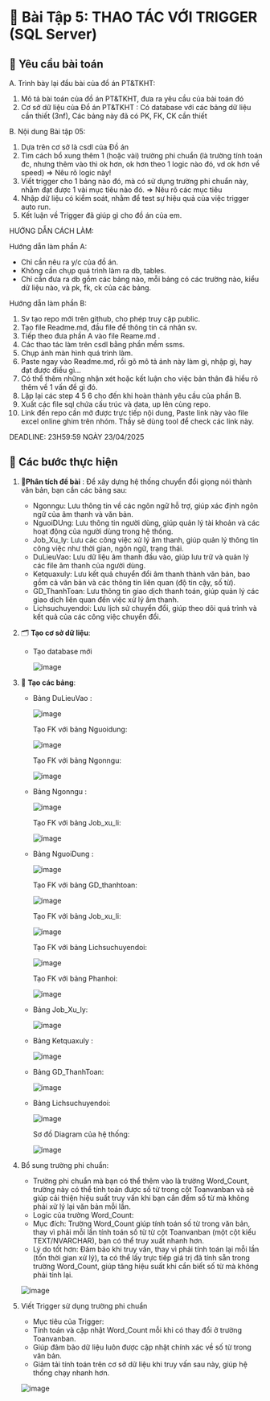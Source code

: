 # 📘 Bài Tập 5: THAO TÁC VỚI TRIGGER (SQL Server)

## 📌 Yêu cầu bài toán
A. Trình bày lại đầu bài của đồ án PT&TKHT:
1. Mô tả bài toán của đồ án PT&TKHT, 
   đưa ra yêu cầu của bài toán đó
2. Cơ sở dữ liệu của Đồ án PT&TKHT :
   Có database với các bảng dữ liệu cần thiết (3nf),
   Các bảng này đã có PK, FK, CK cần thiết
 
B. Nội dung Bài tập 05:
1. Dựa trên cơ sở là csdl của Đồ án
2. Tìm cách bổ xung thêm 1 (hoặc vài) trường phi chuẩn
   (là trường tính toán đc, nhưng thêm vào thì ok hơn,
    ok hơn theo 1 logic nào đó, vd ok hơn về speed)
   => Nêu rõ logic này!
3. Viết trigger cho 1 bảng nào đó, 
   mà có sử dụng trường phi chuẩn này,
   nhằm đạt được 1 vài mục tiêu nào đó.
   => Nêu rõ các mục tiêu 
4. Nhập dữ liệu có kiểm soát, 
   nhằm để test sự hiệu quả của việc trigger auto run.
5. Kết luận về Trigger đã giúp gì cho đồ án của em.

HƯỚNG DẪN CÁCH LÀM:

Hướng dẫn làm phần A: 
 - Chỉ cần nêu ra y/c của đồ án.
 - Không cần chụp quá trình làm ra db, tables.
 - Chỉ cần đưa ra db gồm các bảng nào,
   mỗi bảng có các trường nào, kiểu dữ liệu nào,
   và pk, fk, ck của các bảng.

Hướng dẫn làm phần B:
1. Sv tạo repo mới trên github, cho phép truy cập public.
2. Tạo file Readme.md, đầu file để thông tin cá nhân sv.
3. Tiếp theo đưa phần A vào file Reame.md .
3. Các thao tác làm trên csdl bằng phần mềm ssms.
4. Chụp ảnh màn hình quá trình làm.
5. Paste ngay vào Readme.md, 
   rồi gõ mô tả ảnh này làm gì, nhập gì, hay đạt được điều gì...
6. Có thể thêm những nhận xét hoặc kết luận
   cho việc bản thân đã hiểu rõ thêm về 1 vấn đề gì đó.
7. Lặp lại các step 4 5 6 cho đến khi hoàn thành yêu cầu của phần B.
8. Xuất các file sql chứa cấu trúc và data, up lên cùng repo.
9. Link đến repo cần mở được trực tiếp nội dung, 
   Paste link này vào file excel online ghim trên nhóm.
   Thầy sẽ dùng tool để check các link này.

DEADLINE: 23H59:59 NGÀY 23/04/2025
    
## 🧭 Các bước thực hiện
1. 🎯**Phân tích đề bài** :
   Để xây dựng hệ thống chuyển đổi giọng nói thành văn bản, bạn cần các bảng sau:
   - Ngonngu: Lưu thông tin về các ngôn ngữ hỗ trợ, giúp xác định ngôn ngữ của âm thanh và văn bản.
   - NguoiDUng: Lưu thông tin người dùng, giúp quản lý tài khoản và các hoạt động của người dùng trong hệ thống.
   - Job_Xu_ly: Lưu các công việc xử lý âm thanh, giúp quản lý thông tin công việc như thời gian, ngôn ngữ, trạng thái.
   - DuLieuVao: Lưu dữ liệu âm thanh đầu vào, giúp lưu trữ và quản lý các file âm thanh của người dùng.
   - Ketquaxuly: Lưu kết quả chuyển đổi âm thanh thành văn bản, bao gồm cả văn bản và các thông tin liên quan (độ tin cậy, số từ).
   - GD_ThanhToan: Lưu thông tin giao dịch thanh toán, giúp quản lý các giao dịch liên quan đến việc xử lý âm thanh.
   - Lichsuchuyendoi: Lưu lịch sử chuyển đổi, giúp theo dõi quá trình và kết quả của các công việc chuyển đổi.                                                                                                                        
2. 🗂️ **Tạo cơ sở dữ liệu**:
   - Tạo database mới
     
      ![image](https://github.com/user-attachments/assets/c2cc501d-6afc-4089-98e2-f3c016520736)
     
3. 🧱 **Tạo các bảng**:
   
   - Bảng DuLieuVao :

     ![image](https://github.com/user-attachments/assets/fcf2d9f6-a7b1-4443-adf2-8a019d592bce)

     Tạo FK với bảng Nguoidung:

     ![image](https://github.com/user-attachments/assets/b3be321d-a057-41e2-9288-92d90844928a)

     Tạo FK với bảng Ngonngu:

     ![image](https://github.com/user-attachments/assets/3c2a999c-0900-45c0-8ca2-ec9f000aae0d)

   - Bảng Ngonngu :

     ![image](https://github.com/user-attachments/assets/49b4a00f-4b43-422a-a0a8-d8eee2a90d9a)

     Tạo FK với bảng Job_xu_li:

     ![image](https://github.com/user-attachments/assets/83f6d5ac-c427-41e0-abf2-a9856012cf06)

   - Bảng NguoiDung :
     
     ![image](https://github.com/user-attachments/assets/a94e0659-6acb-44e9-87ad-db006bcd6f54)

     Tạo FK với bảng GD_thanhtoan:

     ![image](https://github.com/user-attachments/assets/cecee6d0-6ad1-453d-8005-cd8391d6311c)

     Tạo FK với bảng Job_xu_li:

     ![image](https://github.com/user-attachments/assets/66cb47bb-d33d-483d-b546-b2af3ba130ac)

     Tạo FK với bảng Lichsuchuyendoi:

     ![image](https://github.com/user-attachments/assets/61c69e81-a3d4-4091-a79b-f04c4b234fa4)

     Tạo FK với bảng Phanhoi:

     ![image](https://github.com/user-attachments/assets/c59b819b-fff3-4740-8c2c-10aa88102723)

   - Bảng Job_Xu_ly:

     ![image](https://github.com/user-attachments/assets/846c6490-f5ef-4400-abb6-917844f18332)

   - Bảng Ketquaxuly :

     ![image](https://github.com/user-attachments/assets/2006b7a0-8a82-4f0c-9918-6b7e1bba2374)

   - Bảng GD_ThanhToan:
     
     ![image](https://github.com/user-attachments/assets/b833fe2b-251f-4221-b311-663e5f420e4b)

   - Bảng Lichsuchuyendoi:
  
     ![image](https://github.com/user-attachments/assets/e0043b8a-3b8f-4de2-880b-4118f872d779)

     Sơ đồ Diagram của hệ thống:

     ![image](https://github.com/user-attachments/assets/ae71eec2-a98d-472c-88b5-accaad90d4ec)

4. Bổ sung trường phi chuẩn:
   - Trường phi chuẩn mà bạn có thể thêm vào là trường Word_Count, trường này có thể tính toán được số từ
   trong cột Toanvanban và sẽ giúp cải thiện hiệu suất truy vấn khi bạn cần đếm số từ mà không phải xử
   lý lại văn bản mỗi lần.
   - Logic của trường Word_Count:
   + Mục đích: Trường Word_Count giúp tính toán số từ trong văn bản, thay vì phải mỗi lần tính toán số từ
   từ cột Toanvanban (một cột kiểu TEXT/NVARCHAR), bạn có thể truy xuất nhanh hơn.
   + Lý do tốt hơn: Đảm bảo khi truy vấn, thay vì phải tính toán lại mỗi lần (tốn thời gian xử lý),
   ta có thể lấy trực tiếp giá trị đã tính sẵn trong trường Word_Count, giúp tăng hiệu suất khi cần biết
   số từ mà không phải tính lại.

   ![image](https://github.com/user-attachments/assets/6f2b2076-5e6d-4ba1-b7d7-e609bc4f5955)
5. Viết Trigger sử dụng trường phi chuẩn
   - Mục tiêu của Trigger:
   + Tính toán và cập nhật Word_Count mỗi khi có thay đổi ở trường Toanvanban.
   + Giúp đảm bảo dữ liệu luôn được cập nhật chính xác về số từ trong văn bản.
   + Giảm tải tính toán trên cơ sở dữ liệu khi truy vấn sau này, giúp hệ thống chạy nhanh hơn.

   ![image](https://github.com/user-attachments/assets/9c21239b-5398-4532-8e7a-c8d2db32cc09)
